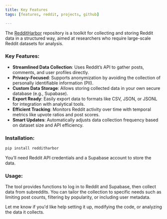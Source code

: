 ```yaml
---
title: Key Features
tags: [features, reddit, projects, github]

---
```


The [RedditHarbor](https://github.com/socius-org/RedditHarbor) repository is a toolkit for collecting and storing Reddit data in a structured way, aimed at researchers who require large-scale Reddit datasets for analysis.

### Key Features:

* **Streamlined Data Collection**: Uses Reddit’s API to gather posts, comments, and user profiles directly.
* **Privacy-Focused**: Supports anonymization by avoiding the collection of personally identifiable information (PII).
* **Custom Data Storage**: Allows storing collected data in your own secure database (e.g., Supabase).
* **Export Ready**: Easily export data to formats like CSV, JSON, or JSONL for integration with analytical tools.
* **Efficient Tracking**: Monitors Reddit activity over time with temporal metrics like upvote ratios and post scores.
* **Smart Updates**: Automatically adjusts data collection frequency based on dataset size and API efficiency.

### Installation:

```bash
pip install redditharbor
```

You’ll need Reddit API credentials and a Supabase account to store the data.

### Usage:

The tool provides functions to log in to Reddit and Supabase, then collect data from subreddits. You can tailor the collection to specific needs such as limiting post counts, filtering by popularity, or including user metadata.

Let me know if you'd like help setting it up, modifying the code, or analyzing the data it collects.
